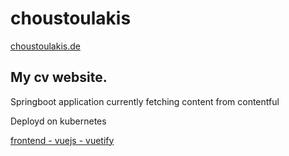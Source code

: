 # choustoulakis

[choustoulakis.de](https://choustoulakis.de)

## My cv website.
Springboot application currently fetching content from contentful

Deployd on kubernetes 

[frontend - vuejs - vuetify](https://github.com/NikosChou/choustoulakis)
